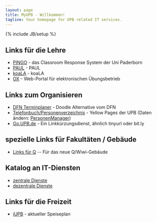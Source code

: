 ```yaml
---
layout: page
title: MyUPB - Willkommen!
tagline: Your homepage for UPB related IT services.
---
```

{% include JB/setup %}

## Links für die Lehre

* [PINGO](http://pingo.upb.de) - das Classroom Response System der Uni Paderborn
* [PAUL](https://paul.uni-paderborn.de) - PAUL
* [koaLA](https://paul.uni-paderborn.de) - koaLA
* [OX](https://ox.uni-paderborn.de) - Web-Portal für elektronischen Übungsbetrieb


## Links zum Organisieren

* [DFN Terminplaner](https://terminplaner.dfn.de) - Doodle Alternative vom DFN
* [Telefonbuch/Personenverzeichnis](https://groups.uni-paderborn.de/itd/mkd/) - Yellow Pages der UPB (Daten ändern:  [PersonenManager](https://pm.uni-paderborn.de))
* [Go.UPB.de](https://go.uni-paderborn.de/) - Ein Linkkürzungsdienst, ähnlich tinyurl oder bit.ly

## spezielle Links für Fakultäten / Gebäude

* [Links für Q](/q.html) -- Für das neue Q/Wiwi-Gebäude


## Katalog an IT-Diensten

* [zentrale Dienste](/it-services/central.html)
* [dezentrale Dienste](/it-services/decentral.html)

## Links für die Freizeit

* [iUPB](http://www.i-upb.de/de/restaurants) - aktueller Speiseplan
